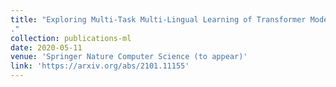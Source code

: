 ```yaml
---
title: "Exploring Multi-Task Multi-Lingual Learning of Transformer Models for Hate Speech and Offensive Speech Identification in Social Media
."
collection: publications-ml
date: 2020-05-11
venue: 'Springer Nature Computer Science (to appear)'
link: 'https://arxiv.org/abs/2101.11155'
---
```

